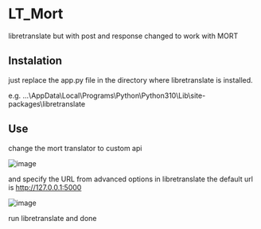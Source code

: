 # LT_Mort
libretranslate but with post and response changed to work with MORT

## Instalation
just replace the app.py file in the directory where libretranslate is installed.

e.g. ...\AppData\Local\Programs\Python\Python310\Lib\site-packages\libretranslate

## Use
change the mort translator to custom api

![image](https://github.com/bloodshed360/LB_Mort/assets/52464352/6483e1db-8a80-4e43-9f7d-3ec719852da0)

and specify the URL from advanced options
in libretranslate the default url is http://127.0.0.1:5000

![image](https://github.com/bloodshed360/LB_Mort/assets/52464352/c6388936-8916-487c-8828-6c5cca117373)

run libretranslate and done
